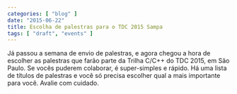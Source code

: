 ```yaml
---
categories: [ "blog" ]
date: "2015-06-22"
title: Escolha de palestras para o TDC 2015 Sampa
tags: [ "draft", "events" ]
---
```

Já passou a semana de envio de palestras, e agora chegou a hora de escolher as palestras que farão parte da Trilha C/C++ do TDC 2015, em São Paulo. Se vocês puderem colaborar, é super-simples e rápido. Há uma lista de títulos de palestras e você só precisa escolher qual a mais importante para você. Avalie com cuidado.
